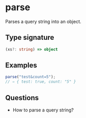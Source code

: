 # parse

Parses a query string into an object.

## Type signature

<!-- prettier-ignore-start -->
```typescript
(xs?: string) => object
```
<!-- prettier-ignore-end -->

## Examples

<!-- prettier-ignore-start -->
```javascript
parse("test&count=5");
// ⇒ { test: true, count: "5" }
```
<!-- prettier-ignore-end -->

## Questions

- How to parse a query string?
